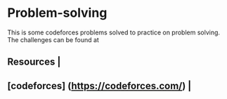 # Problem-solving
This is some codeforces problems solved to practice on problem solving.
The challenges can be found at

Resources |
-----------
[codeforces] (https://codeforces.com/) |
----------------------------------------

